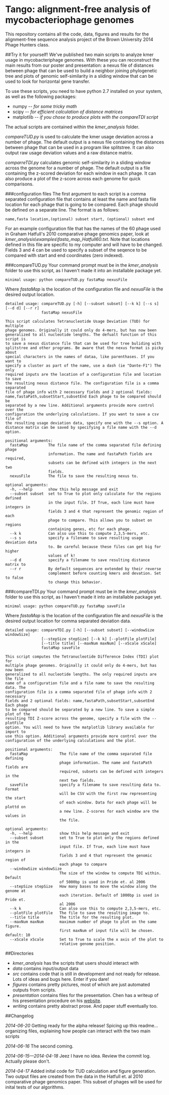 Tango: alignment-free analysis of mycobacteriophage genomes
=====

This repository contains all the code, data, figures and results for the alignment-free sequence analysis project of the Brown University 2014 Phage Hunters class. 

##Try it for yourself!
We've published two main scripts to analyze kmer usage in mycobacteriphage genomes. With these you can reconstruct the main results from our poster and presentation: a nexus file of distances between phage that can be used to build a neighbor joining phylogenetic tree and plots of genomic self-similarity in a sliding window that can be used to look for horizontal gene transfer. 

To use these scripts, you need to have python 2.7 installed on your system, as well as the following packages:

- numpy --  _for some tricky math_
- scipy --  _for efficient calculation of distance matrices_
- matplotlib --  _if you chose to produce plots with the compareTDI script_

The actual scripts are contained within the _kmer\_analysis_ folder. 

_compareTUD.py_ is used to calculate the kmer usage deviation across a number of phage. The default output is a nexus file containing the distances between phage that can be used in a program like splitstree. It can also output raw usage deviation values and a raw distance matrix.

_comparreTDI.py_ calculates genomic self-similarity in a sliding window across the genome for a number of phage. The default output is a file containing the z-scored deviation for each window in each phage. It can also produce a plot of the z-score across each genome for quick comparisons. 

###configuration files
The first argument to each script is a comma separated configuration file that contains at least the name and fasta file location for each phage that is going to be  compared. Each phage should be defined on a separate line. The format is as follows: 

    name,fasta location,(optional) subset start, (optional) subset end
For an example configuration file that has the names of the 60 phage used in Graham Hatfull's 2010 comparative phage genomics paper, look at _kmer\_analysis\\examples\\fasta\_map\_Hatfull60.txt_. Note that locations defined in this file are specific to my computer and will have to be changed. Fields 3 and 4 can be used to specify a subset of the seqence to be compared with start and end coordinates (zero indexed). 

###compareTUD.py
Your command prompt must be in the _kmer\_analysis_ folder to use this script, as I haven't made it into an installable package yet.
 
	minimal usage: python compareTUD.py fastaMap nexusFile

Where _fastaMap_ is the location of the configuration file and _nexusFile_ is the desired output location. 
 
	detailed usage: compareTUD.py [-h] [--subset subset] [--k k] [--s s] [--d d] [--r r]
                    fastaMap nexusFile

    This script calculates Tetranucleotide Usage Deviation (TUD) for multiple
    phage genomes. Originally it could only do 4-mers, but has now been
    generalized to all nucleotide lengths. The defualt function of this script is
    to save a nexus distance file that can be used for tree buliding with
    splitstree and other programs. Be aware that the nexus format is picky about
    special characters in the names of dataa, like parenthases. If you want to
    specify a cluster as part of the name, use a dash (ie "Dante-F1") The only
    required inputs are the location of a configuration file and location to save
    the resulting nexus distance file. The configuration file is a comma separated
    file of phage info with 2 necessary fields and 2 optional fields:
    name,fastaPath,subsetStart,subsetEnd Each phage to be compared should be
    separated by a new line. Additional arguments provide more control over the
    configuration the underlying calculations. If you want to save a csv file of
    the resulting usage deviation data, specify one with the --s option. A
    distance matrix can be saved by specifying a file name with the --d option.

    positional arguments:
      fastaMap         The file name of the comma separated file defining phage
                       information. The name and fastaPath fields are required,
                       subsets can be defined with integers in the next two
                       fields.
      nexusFile        The file to save the resulting nexus to.

    optional arguments:
      -h, --help       show this help message and exit
      --subset subset  set to True to plot only calculate for the regions defined
                       in the input file. If True, each line must have integers in
                       fields 3 and 4 that represent the genomic region of each
                       phage to compare. This allows you to subset on regions
                       containing genes, etc for each phage.
      --k k            Can also use this to compute 2,3,5-mers, etc.
      --s s            specify a filename to save resulting usage deviation data
                       to. Be careful because these files can get big for higher
                       values of k!
      --d d            specify a filename to save resulting distance matrix to
      --r r            By default sequences are extended by their reverse
                       complement before counting kmers and devation. Set to false
                       to change this behavior.

###compareTDI.py
Your command prompt must be in the _kmer\_analysis_ folder to use this script, as I haven't made it into an installable package yet.
 
	minimal usage: python compareTUD.py fastaMap saveFile

Where _fastaMap_ is the location of the configuration file and _nexusFile_ is the desired output location for comma separated deviation data.

    detailed usage: compareTDI.py [-h] [--subset subset] [--windowSize windowSize]
                    [--stepSize stepSize] [--k k] [--plotFile plotFile]
                    [--title title] [--maxNum maxNum] [--xScale xScale]
                    fastaMap saveFile

    This script computes the Tetranucleotide Difference Index (TDI) plot for
    multiple phage genomes. Originally it could only do 4-mers, but has now been
    generalized to all nucleotide lengths. The only required inputs are the file
    name of a configuration file and a file name to save the resulting data. The
    configuration file is a comma separated file of phage info with 2 necessary
    fields and 2 optional fields: name,fastaPath,subsetStart,subsetEnd Each phage
    to be compared should be separated by a new line. To save a simple plot of the
    resulting TDI Z-score across the genome, specify a file with the --plotFile
    option. You will need to have the matplotlib library available for import to
    use this option. Additional arguments provide more control over the
    configuration of the underlying calculations and the plot.

    positional arguments:
      fastaMap              The file name of the comma separated file defining
                            phage information. The name and fastaPath fields are
                            required, subsets can be defined with integers in the
                            next two fields.
      saveFile              specify a filename to save resulting data to. Format
                            will be CSV with the first row representing the start
                            of each window. Data for each phage will be plottd on
                            a new line. Z-scores for each window are the values in
                            the file.

    optional arguments:
      -h, --help            show this help message and exit
      --subset subset       set to True to plot only the regions defined in the
                            input file. If True, each line must have integers in
                            fields 3 and 4 that represent the genomic region of
                            each phage to compare
      --windowSize windowSize
                            The size of the window to compute TDI within. Default
                            of 5000bp is used in Pride et. al 2006
      --stepSize stepSize   How many bases to move the window along the genome at
                            each iteration. Default of 1000bp is used in Pride et.
                            al 2006
      --k k                 Can also use this to compute 2,3,5-mers, etc.
      --plotFile plotFile   The file to save the resulting image to.
      --title title         The title for the resulting plot.
      --maxNum maxNum       maximum number of phage to plot on the same figure.
                            first maxNum of input file will be chosen. default: 10
      --xScale xScale       Set to True to scale the x axis of the plot to
                            relative genome position. 


##Directories 
- *kmer_analysis* has the scripts that users should interact with
- *data* contains input/output data
- *src* contains code that is still in development and not ready for release. Lots of ideas and bugs here. Enter if you dare!
- *figures* contains pretty pictures, most of which are just automated outputs from scripts. 
- *presentation* contains files for the presentation. Chen has a writeup of his presentation procedure on his [website](http://yeesus.com/tangoSEA/).
- *writing* contains pretty abstract prose. And paper stuff eventually too.

##Changelog

_2014-06-20_
Getting ready for the alpha release! Spicing up this readme... organizing files, explaining how people can interact with the two main scripts

_2014-06-16_
The second coming.  

_2014-06-15—2014-04-18_
Jeez I have no idea.  Review the commit log.  Actually please don't. 

_2014-04-17_
Added inital code for TUD calculation and figure generation. Two output files are created from the data in the Hatfull et. al 2010 comparative phage genomics paper. This subset of phages will be used for inital tests of our algorithms. 
